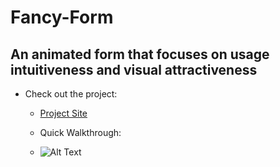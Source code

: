 # Fancy-Form
## An animated form that focuses on usage intuitiveness and visual attractiveness


* Check out the project:

    * [Project Site](https://animated-form-peach.vercel.app/)

    * Quick Walkthrough: 

    * ![Alt Text](https://github.com/GanJL/Fancy-Form/blob/master/ezgif.com-gif-maker.gif?raw=true)




